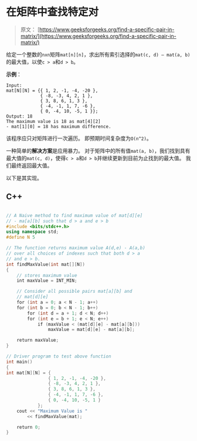 # 在矩阵中查找特定对

> 原文： [https://www.geeksforgeeks.org/find-a-specific-pair-in-matrix/](https://www.geeksforgeeks.org/find-a-specific-pair-in-matrix/)

给定一个整数的`nxn`矩阵`mat[n][n]`，求出所有索引选择的`mat(c, d) – mat(a, b)`的最大值，以使`c > a`和`d > b`。

**示例**：

```
Input:
mat[N][N] = {{ 1, 2, -1, -4, -20 },
             { -8, -3, 4, 2, 1 }, 
             { 3, 8, 6, 1, 3 },
             { -4, -1, 1, 7, -6 },
             { 0, -4, 10, -5, 1 }};
Output: 18
The maximum value is 18 as mat[4][2] 
- mat[1][0] = 18 has maximum difference. 
```

该程序应只对矩阵进行一次遍历。 即预期时间复杂度为`O(n^2)`。

一种简单的**解决方案**是应用暴力。 对于矩阵中的所有值`mat(a, b)`，我们找到具有最大值的`mat(c, d)`，使得`c > a`和`d > b`并继续更新到目前为止找到的最大值。 我们最终返回最大值。

以下是其实现。

## C++ 

```cpp

// A Naive method to find maximum value of mat[d][e] 
// - ma[a][b] such that d > a and e > b 
#include <bits/stdc++.h> 
using namespace std; 
#define N 5 

// The function returns maximum value A(d,e) - A(a,b) 
// over all choices of indexes such that both d > a 
// and e > b. 
int findMaxValue(int mat[][N]) 
{ 
    // stores maximum value 
    int maxValue = INT_MIN; 

    // Consider all possible pairs mat[a][b] and 
    // mat[d][e] 
    for (int a = 0; a < N - 1; a++) 
    for (int b = 0; b < N - 1; b++) 
        for (int d = a + 1; d < N; d++) 
        for (int e = b + 1; e < N; e++) 
            if (maxValue < (mat[d][e] - mat[a][b])) 
                maxValue = mat[d][e] - mat[a][b]; 

    return maxValue; 
} 

// Driver program to test above function 
int main() 
{ 
int mat[N][N] = { 
                { 1, 2, -1, -4, -20 }, 
                { -8, -3, 4, 2, 1 }, 
                { 3, 8, 6, 1, 3 }, 
                { -4, -1, 1, 7, -6 }, 
                { 0, -4, 10, -5, 1 } 
            }; 
    cout << "Maximum Value is "
        << findMaxValue(mat); 

    return 0; 
} 

```